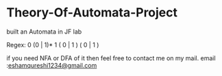 # Theory-Of-Automata-Project
built an Automata in JF lab 

Regex: 
0 (0 | 1)* 1 ( 0 | 1 ) ( 0 | 1 )

if you need NFA or DFA of it then feel free to contact me on my mail.
email :eshamqureshi1234@gmail.com

